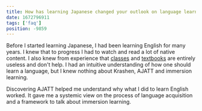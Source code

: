 ```yaml
---
title: How has learning Japanese changed your outlook on language learning?
date: 1672796911
tags: ['faq']
position: -9859
---
```


Before I started learning Japanese, I had been learning English for many years.
I knew that to progress I had to watch and read a lot of native content.
I also knew from experience that
[classes](classes.html) and [textbooks](are-textbooks-bad.html)
are entirely useless and don't help.
I had an intuitive understanding of how one should learn a language,
but I knew nothing about Krashen, AJATT and immersion learning.

Discovering AJATT helped me understand why what I did to learn English worked.
It gave me a systemic view on the process of language acquisition
and a framework to talk about immersion learning.
